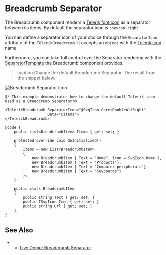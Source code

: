 
# Breadcrumb Separator

The Breadcrumb component renders a [Telerik font icon](slug:common-features-icons) as a separator between its items. By default the separator icon is `chevron-right`.

You can define a separator icon of your choice through the `SeparatorIcon` attribute of the `TelerikBreadcrumb`. It accepts an `object` with the [Telerik icon](slug:common-features-icons) name.

Furthermore, you can take full control over the Separator rendering with the [SeparatorTemplate](slug:breadcrumb-templates#separatortemplate) the Breadcrumb component provides.

>caption Change the default Breadcrumb Separator. The result from the snippet below.

![Breadcrumb Separator Icon](images/breadcrumb-separator-example.png)

````RAZOR
@* This example demonstrates how to change the default Telerik icon used as a Breadcrumb Separator*@

<TelerikBreadcrumb SeparatorIcon="@SvgIcon.CaretDoubleAltRight"
                   Data="@Items">
</TelerikBreadcrumb>

@code {
    public List<BreadcrumbItem> Items { get; set; }

    protected override void OnInitialized()
    {
        Items = new List<BreadcrumbItem>
        {
            new BreadcrumbItem { Text = "Home", Icon = SvgIcon.Home },
            new BreadcrumbItem { Text = "Products"},
            new BreadcrumbItem { Text = "Computer peripherals"},
            new BreadcrumbItem { Text = "Keyboards"}
        };
    }

    public class BreadcrumbItem
    {
        public string Text { get; set; }
        public ISvgIcon Icon { get; set; }
        public string Url { get; set; }
    }
}
````

## See Also

* * [Live Demo: Breadcrumb Separator](https://demos.telerik.com/blazor-ui/breadcrumb/separator)